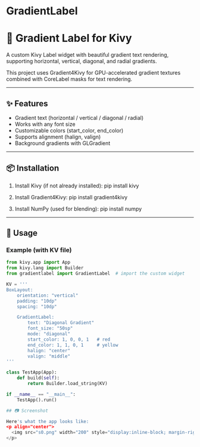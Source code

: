 # GradientLabel
# 🌈 Gradient Label for Kivy

A custom Kivy Label widget with beautiful gradient text rendering, supporting horizontal, vertical, diagonal, and radial gradients.

This project uses Gradient4Kivy for GPU-accelerated gradient textures combined with CoreLabel masks for text rendering.

---

## ✨ Features
- Gradient text (horizontal / vertical / diagonal / radial)
- Works with any font size
- Customizable colors (start_color, end_color)
- Supports alignment (halign, valign)
- Background gradients with GLGradient

---

## 📦 Installation

1. Install Kivy (if not already installed):
   pip install kivy

2. Install Gradient4Kivy:
   pip install gradient4kivy

3. Install NumPy (used for blending):
   pip install numpy

---

## 🚀 Usage

### Example (with KV file)

```python
from kivy.app import App
from kivy.lang import Builder
from gradientlabel import GradientLabel  # import the custom widget

KV = '''
BoxLayout:
    orientation: "vertical"
    padding: "10dp"
    spacing: "10dp"

    GradientLabel:
        text: "Diagonal Gradient"
        font_size: "50sp"
        mode: "diagonal"
        start_color: 1, 0, 0, 1   # red
        end_color: 1, 1, 0, 1     # yellow
        halign: "center"
        valign: "middle"
'''

class TestApp(App):
    def build(self):
        return Builder.load_string(KV)

if __name__ == "__main__":
    TestApp().run()

## 📷 Screenshot

Here's what the app looks like:
<p align="center">
  <img src="s0.png" width="200" style="display:inline-block; margin-right:10px;"> 
</p>

